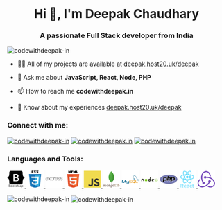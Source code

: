 <img href="http://deepak.host20.uk/serv.jpg" />

<h1 align="center">Hi 👋, I'm Deepak Chaudhary</h1>
<h3 align="center">A passionate Full Stack developer from India</h3>

<p align="left"> <img src="https://komarev.com/ghpvc/?username=codewithdeepak-in&label=Profile%20views&color=0e75b6&style=flat" alt="codewithdeepak-in" /> </p>

- 👨‍💻 All of my projects are available at [deepak.host20.uk/deepak](deepak.host20.uk/deepak)

- 💬 Ask me about **JavaScript, React, Node, PHP**

- 📫 How to reach me **codewithdeepak.in**

- 📄 Know about my experiences [deepak.host20.uk/deepak](deepak.host20.uk/deepak)

<h3 align="left">Connect with me:</h3>
<p align="left">
<a href="https://linkedin.com/in/codewithdeepak-in" target="blank"><img align="center" src="https://raw.githubusercontent.com/rahuldkjain/github-profile-readme-generator/master/src/images/icons/Social/linked-in-alt.svg" alt="codewithdeepak-in" height="30" width="40" /></a>
<a href="https://fb.com/codewithdeepak.in" target="blank"><img align="center" src="https://raw.githubusercontent.com/rahuldkjain/github-profile-readme-generator/master/src/images/icons/Social/facebook.svg" alt="codewithdeepak.in" height="30" width="40" /></a>
<a href="https://instagram.com/codewithdeepak.in" target="blank"><img align="center" src="https://raw.githubusercontent.com/rahuldkjain/github-profile-readme-generator/master/src/images/icons/Social/instagram.svg" alt="codewithdeepak.in" height="30" width="40" /></a>
</p>

<h3 align="left">Languages and Tools:</h3>
<p align="left"> <a href="https://getbootstrap.com" target="_blank" rel="noreferrer"> <img src="https://raw.githubusercontent.com/devicons/devicon/master/icons/bootstrap/bootstrap-plain-wordmark.svg" alt="bootstrap" width="40" height="40"/> </a> <a href="https://www.w3schools.com/css/" target="_blank" rel="noreferrer"> <img src="https://raw.githubusercontent.com/devicons/devicon/master/icons/css3/css3-original-wordmark.svg" alt="css3" width="40" height="40"/> </a> <a href="https://expressjs.com" target="_blank" rel="noreferrer"> <img src="https://raw.githubusercontent.com/devicons/devicon/master/icons/express/express-original-wordmark.svg" alt="express" width="40" height="40"/> </a> <a href="https://www.w3.org/html/" target="_blank" rel="noreferrer"> <img src="https://raw.githubusercontent.com/devicons/devicon/master/icons/html5/html5-original-wordmark.svg" alt="html5" width="40" height="40"/> </a> <a href="https://developer.mozilla.org/en-US/docs/Web/JavaScript" target="_blank" rel="noreferrer"> <img src="https://raw.githubusercontent.com/devicons/devicon/master/icons/javascript/javascript-original.svg" alt="javascript" width="40" height="40"/> </a> <a href="https://www.mongodb.com/" target="_blank" rel="noreferrer"> <img src="https://raw.githubusercontent.com/devicons/devicon/master/icons/mongodb/mongodb-original-wordmark.svg" alt="mongodb" width="40" height="40"/> </a> <a href="https://www.mysql.com/" target="_blank" rel="noreferrer"> <img src="https://raw.githubusercontent.com/devicons/devicon/master/icons/mysql/mysql-original-wordmark.svg" alt="mysql" width="40" height="40"/> </a> <a href="https://nodejs.org" target="_blank" rel="noreferrer"> <img src="https://raw.githubusercontent.com/devicons/devicon/master/icons/nodejs/nodejs-original-wordmark.svg" alt="nodejs" width="40" height="40"/> </a> <a href="https://www.php.net" target="_blank" rel="noreferrer"> <img src="https://raw.githubusercontent.com/devicons/devicon/master/icons/php/php-original.svg" alt="php" width="40" height="40"/> </a> <a href="https://reactjs.org/" target="_blank" rel="noreferrer"> <img src="https://raw.githubusercontent.com/devicons/devicon/master/icons/react/react-original-wordmark.svg" alt="react" width="40" height="40"/> </a> <a href="https://redux.js.org" target="_blank" rel="noreferrer"> <img src="https://raw.githubusercontent.com/devicons/devicon/master/icons/redux/redux-original.svg" alt="redux" width="40" height="40"/> </a> </p>

<p><img align="left" src="https://github-readme-stats.vercel.app/api/top-langs?username=codewithdeepak-in&show_icons=true&locale=en&layout=compact" alt="codewithdeepak-in" /></p>

<p>&nbsp;<img align="center" src="https://github-readme-stats.vercel.app/api?username=codewithdeepak-in&show_icons=true&locale=en" alt="codewithdeepak-in" /></p>

